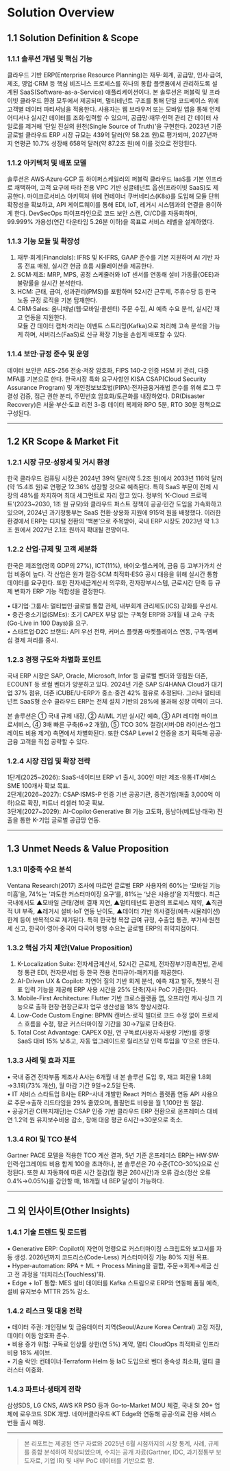 # Solution Overview

## 1.1 Solution Definition & Scope

### 1.1.1 솔루션 개념 및 핵심 기능
클라우드 기반 ERP(Enterprise Resource Planning)는 재무·회계, 공급망, 인사·급여, 제조, 영업·CRM 등 핵심 비즈니스 프로세스를 하나의 통합 플랫폼에서 관리하도록 설계된 SaaS(Software-as-a-Service) 애플리케이션이다. 본 솔루션은 퍼블릭 및 프라이빗 클라우드 환경 모두에서 제공되며, 멀티테넌트 구조를 통해 단일 코드베이스 위에 고객별 데이터 파티셔닝을 적용한다. 사용자는 웹 브라우저 또는 모바일 앱을 통해 언제 어디서나 실시간 데이터를 조회·입력할 수 있으며, 공급망·재무·인력 관리 간 데이터 사일로를 제거해 ‘단일 진실의 원천(Single Source of Truth)’을 구현한다. 2023년 기준 글로벌 클라우드 ERP 시장 규모는 439억 달러(약 58.2조 원)로 평가되며, 2027년까지 연평균 10.7% 성장해 658억 달러(약 87.2조 원)에 이를 것으로 전망된다.

### 1.1.2 아키텍처 및 배포 모델
솔루션은 AWS·Azure·GCP 등 하이퍼스케일러의 퍼블릭 클라우드 IaaS를 기본 인프라로 채택하며, 고객 요구에 따라 전용 VPC 기반 싱글테넌트 옵션(프라이빗 SaaS)도 제공한다. 마이크로서비스 아키텍처 위에 컨테이너 쿠버네티스(K8s)를 도입해 모듈 단위 확장성을 확보하고, API 게이트웨이를 통해 EDI, IoT, 레거시 시스템과의 연결을 용이하게 한다. DevSecOps 파이프라인으로 코드 보안 스캔, CI/CD를 자동화하며, 99.999% 가용성(연간 다운타임 5.26분 이하)을 목표로 서비스 레벨을 설계하였다.

### 1.1.3 기능 모듈 및 확장성
1) 재무·회계(Financials): IFRS 및 K-IFRS, GAAP 준수를 기본 지원하며 AI 기반 자동 전표 매칭, 실시간 현금 흐름 시뮬레이션을 제공한다.  
2) SCM·제조: MRP, MPS, 공정 스케줄러와 IoT 센서를 연동해 설비 가동률(OEE)과 불량률을 실시간 분석한다.  
3) HCM: 근태, 급여, 성과관리(PMS)를 포함하며 52시간 근무제, 주휴수당 등 한국 노동 규정 로직을 기본 탑재한다.  
4) CRM·Sales: 옴니채널(웹·모바일·콜센터) 주문 수집, AI 예측 수요 분석, 실시간 재고 연동을 지원한다.  
모듈 간 데이터 캡처·처리는 이벤트 스트리밍(Kafka)으로 처리해 고속 분석을 가능케 하며, 서버리스(FaaS)로 신규 확장 기능을 손쉽게 배포할 수 있다.

### 1.1.4 보안·규정 준수 및 운영
데이터 보안은 AES-256 전송·저장 암호화, FIPS 140-2 인증 HSM 키 관리, 다중 MFA를 기본으로 한다. 한국시장 특화 요구사항인 KISA CSAP(Cloud Security Assurance Program) 및 개인정보보호법(PIPA)·전자금융거래법 준수를 위해 로그 무결성 검증, 접근 권한 분리, 주민번호 암호화/토큰화를 내장하였다. DR(Disaster Recovery)은 서울·부산·도쿄 리전 3-중 데이터 복제와 RPO 5분, RTO 30분 정책으로 구성된다.

---

## 1.2 KR Scope & Market Fit

### 1.2.1 시장 규모·성장세 및 거시 환경
한국 클라우드 컴퓨팅 시장은 2024년 39억 달러(약 5.2조 원)에서 2033년 116억 달러(약 15.4조 원)로 연평균 12.36% 성장할 것으로 예측된다. 특히 SaaS 부문이 전체 시장의 48%를 차지하며 최대 세그먼트로 자리 잡고 있다. 정부의 ‘K-Cloud 프로젝트’(2023~2030, 1조 원 규모)와 클라우드 퍼스트 정책이 공공·민간 도입을 가속화하고 있으며, 2024년 과기정통부는 SaaS 전환·상용화 지원에 915억 원을 배정했다. 이러한 환경에서 ERP는 디지털 전환의 ‘백본’으로 주목받아, 국내 ERP 시장도 2023년 약 1.3조 원에서 2027년 2.1조 원까지 확대될 전망이다.

### 1.2.2 산업·규제 및 고객 세분화
한국은 제조업(명목 GDP의 27%), ICT(11%), 바이오·헬스케어, 금융 등 고부가가치 산업 비중이 높다. 각 산업은 원가 절감·SCM 최적화·ESG 공시 대응을 위해 실시간 통합 데이터를 요구한다. 또한 전자세금계산서 의무화, 전자장부시스템, 근로시간 단축 등 규제 변화가 ERP 기능 적합성을 결정한다. 

• 대기업·그룹사: 멀티법인·글로벌 통합 관제, 내부회계 관리제도(ICS) 강화를 우선시.  
• 중견·중소기업(SMEs): 초기 CAPEX 부담 없는 구독형 ERP와 3개월 내 고속 구축(Go-Live in 100 Days)을 요구.  
• 스타트업·D2C 브랜드: API 우선 전략, 커머스 플랫폼·마켓플레이스 연동, 구독·멤버십 결제 처리를 중시.

### 1.2.3 경쟁 구도와 차별화 포인트
국내 ERP 시장은 SAP, Oracle, Microsoft, Infor 등 글로벌 벤더와 영림원·더존, ECOUNT 등 로컬 벤더가 양분하고 있다. 2024년 기준 SAP S/4HANA Cloud가 대기업 37% 점유, 더존 iCUBE/U-ERP가 중소·중견 42% 점유로 추정된다. 그러나 멀티테넌트 SaaS형 순수 클라우드 ERP는 전체 설치 기반의 28%에 불과해 성장 여력이 크다.

본 솔루션은 ① 국내 규제 내장, ② AI/ML 기반 실시간 예측, ③ API 레디형 마이크로서비스, ④ 3배 빠른 구축(6→2 개월), ⑤ TCO 30% 절감(서버·DB 라이선스·업그레이드 비용 제거) 측면에서 차별화된다. 또한 CSAP Level 2 인증을 조기 획득해 공공·금융 고객을 직접 공략할 수 있다.

### 1.2.4 시장 진입 및 확장 전략
1단계(2025~2026): SaaS-네이티브 ERP v1 출시, 300인 미만 제조·유통·IT서비스 SME 100개사 확보 목표.  
2단계(2026~2027): CSAP·ISMS-P 인증 기반 공공기관, 중견기업(매출 3,000억 이하)으로 확장, 파트너 리셀러 10곳 확보.  
3단계(2027~2029): AI-Copilot·Generative BI 기능 고도화, 동남아(베트남·태국) 진출을 통한 K-기업 글로벌 공급망 연동. 

---

## 1.3 Unmet Needs & Value Proposition

### 1.3.1 미충족 수요 분석
Ventana Research(2017) 조사에 따르면 글로벌 ERP 사용자의 60%는 ‘모바일 기능 미흡’을, 74%는 ‘과도한 커스터마이징 요구’를, 81%는 ‘낮은 사용성’을 지적했다. 최근 국내에서도 ▲모바일 근태/경비 결재 지연, ▲멀티테넌트 환경의 프로세스 제약, ▲직관적 UI 부족, ▲레거시 설비·IoT 연동 난이도, ▲데이터 기반 의사결정(예측·시뮬레이션) 한계 등이 반복적으로 제기된다. 특히 한국형 복잡 급여 규정, 수출입 통관, 부가세·원천세 신고, 한국어·영어·중국어 다국어 병행 수요는 글로벌 ERP의 취약지점이다.

### 1.3.2 핵심 가치 제안(Value Proposition)
1) K-Localization Suite: 전자세금계산서, 52시간 근로제, 전자장부기장촉진법, 관세청 통관 EDI, 전자문서법 등 한국 전용 컨피규어-패키지를 제공한다.  
2) AI-Driven UX & Copilot: 자연어 질의 기반 회계 분석, 예측 재고 발주, 챗봇식 전표 입력 기능을 제공해 ERP 사용 시간을 25% 단축(자사 PoC 기준)한다.  
3) Mobile-First Architecture: Flutter 기반 크로스플랫폼 앱, 오프라인 캐시·싱크 기능으로 출하 현장·현장근로자 업무 생산성을 18% 향상시켰다.  
4) Low-Code Custom Engine: BPMN 캔버스·로직 빌더로 코드 수정 없이 프로세스 흐름을 수정, 평균 커스터마이징 기간을 30→7일로 단축한다.  
5) Total Cost Advantage: CAPEX 0원, 연 구독료(사용자·사용량 기반)를 경쟁 SaaS 대비 15% 낮추고, 자동 업그레이드로 릴리즈당 인력 투입을 ‘0’으로 만든다.

### 1.3.3 사례 및 효과 지표
• 국내 중견 전자부품 제조사 A사는 6개월 내 본 솔루션 도입 후, 재고 회전율 1.8회→3.1회(73% 개선), 월 마감 기간 9일→2.5일 단축.  
• IT 서비스 스타트업 B사는 ERP–사내 개발한 React 커머스 플랫폼 연동 API 사용으로 주문→출하 리드타임을 29% 줄였으며, 풀필먼트 비용을 월 1,100만 원 절감.  
• 공공기관 C(복지재단)는 CSAP 인증 기반 클라우드 ERP 전환으로 온프레미스 대비 연 1.2억 원 유지보수비용 감소, 장애 대응 평균 6시간→30분으로 축소.

### 1.3.4 ROI 및 TCO 분석
Gartner PACE 모델을 적용한 TCO 계산 결과, 5년 기준 온프레미스 ERP는 HW·SW·인력·업그레이드 비용 합계 100을 초과하나, 본 솔루션은 70 수준(TCO-30%)으로 산정된다. 또한 AI 자동화에 따른 시간 절감(월 평균 260시간)과 오류 감소(정산 오류 0.4%→0.05%)를 감안할 때, 18개월 내 BEP 달성이 가능하다.

---

## 그 외 인사이트(Other Insights)

### 1.4.1 기술 트렌드 및 로드맵
• Generative ERP: Copilot이 자연어 명령으로 커스터마이징 스크립트와 보고서를 자동 생성. 2026년까지 코드리스(Code-Less) 커스터마이징 기능 80% 지원 목표.  
• Hyper-automation: RPA + ML + Process Mining을 결합, 주문→회계→세금 신고 전 과정을 ‘터치리스(Touchless)’화.  
• Edge + IoT 통합: MES 설비 데이터를 Kafka 스트림으로 ERP와 연동해 품질 예측, 설비 유지보수 MTTR 25% 감소.

### 1.4.2 리스크 및 대응 전략
• 데이터 주권: 개인정보 및 금융데이터 지역(Seoul/Azure Korea Central) 고정 저장, 데이터 이동 암호화 준수.  
• 비용 증가 위험: 구독료 인상률 상한(연 5%) 계약, 멀티 CloudOps 최적화로 인프라 비용 18% 세이브.  
• 기술 락인: 컨테이너·Terraform·Helm 등 IaC 도입으로 벤더 종속성 최소화, 멀티 클러스터 이중화.

### 1.4.3 파트너·생태계 전략
삼성SDS, LG CNS, AWS KR PSO 등과 Go-to-Market MOU 체결, 국내 SI 20+ 업체에 로우코드 SDK 개방. 네이버클라우드·KT Edge와 연동해 공공·의료 전용 서비스 번들 출시 예정.

---

> 본 리포트는 제공된 연구 자료와 2025년 6월 시점까지의 시장 통계, 사례, 규제를 종합 분석하여 작성되었으며, 수치는 공개 자료(Gartner, IDC, 과기정통부 보도자료, 기업 IR) 및 내부 PoC 데이터를 기반으로 함.